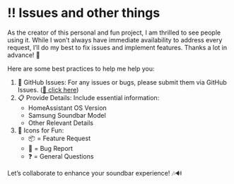 # ‼️ Issues and other things

As the creator of this personal and fun project, I am thrilled to see people using it. While I won’t always have immediate availability to address every request, I’ll do my best to fix issues and implement features. Thanks a lot in advance! 🙌

Here are some best practices to help me help you:

1. 🐞 GitHub Issues: For any issues or bugs, please submit them via GitHub Issues. ([🔗 click here](https://github.com/samuelspagl/ha_samsung_soundbar/issues/new))
2. 📋 Provide Details: Include essential information:
    - HomeAssistant OS Version
    - Samsung Soundbar Model
    - Other Relevant Details
3. 🎇 Icons for Fun:
    - 📦 = Feature Request
    - 🐛 = Bug Report
    - ❓ = General Questions

Let’s collaborate to enhance your soundbar experience! 🎶🔊